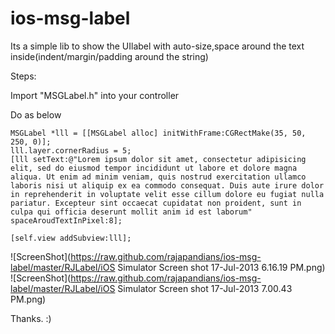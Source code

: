 ios-msg-label
=============

Its a simple lib to show the UIlabel with auto-size,space around the text inside(indent/margin/padding around the string)

Steps:

Import "MSGLabel.h" into your controller

Do as below

    
    MSGLabel *lll = [[MSGLabel alloc] initWithFrame:CGRectMake(35, 50, 250, 0)];
    lll.layer.cornerRadius = 5;
    [lll setText:@"Lorem ipsum dolor sit amet, consectetur adipisicing elit, sed do eiusmod tempor incididunt ut labore et dolore magna aliqua. Ut enim ad minim veniam, quis nostrud exercitation ullamco laboris nisi ut aliquip ex ea commodo consequat. Duis aute irure dolor in reprehenderit in voluptate velit esse cillum dolore eu fugiat nulla pariatur. Excepteur sint occaecat cupidatat non proident, sunt in culpa qui officia deserunt mollit anim id est laborum" spaceAroudTextInPixel:8];
    
    [self.view addSubview:lll];
    
![ScreenShot](https://raw.github.com/rajapandians/ios-msg-label/master/RJLabel/iOS Simulator Screen shot 17-Jul-2013 6.16.19 PM.png)
![ScreenShot](https://raw.github.com/rajapandians/ios-msg-label/master/RJLabel/iOS Simulator Screen shot 17-Jul-2013 7.00.43 PM.png)
     
Thanks. :)
